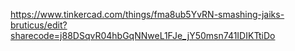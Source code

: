 https://www.tinkercad.com/things/fma8ub5YvRN-smashing-jaiks-bruticus/edit?sharecode=j88DSqvR04hbGqNNweL1FJe_jY50msn741IDIKTtiDo

